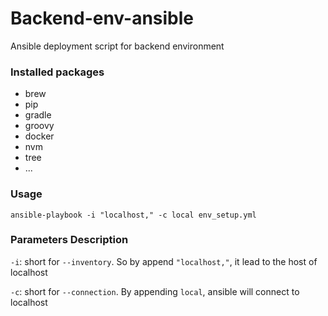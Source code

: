 # Backend-env-ansible
Ansible deployment script for backend environment

### Installed packages
* brew
* pip
* gradle
* groovy
* docker
* nvm
* tree
* ...

### Usage
```
ansible-playbook -i "localhost," -c local env_setup.yml
```
### Parameters Description
``-i``: short for ``--inventory``. So by append ``"localhost,"``, it lead to the host of localhost

``-c``: short for ``--connection``. By appending ``local``, ansible will connect to localhost